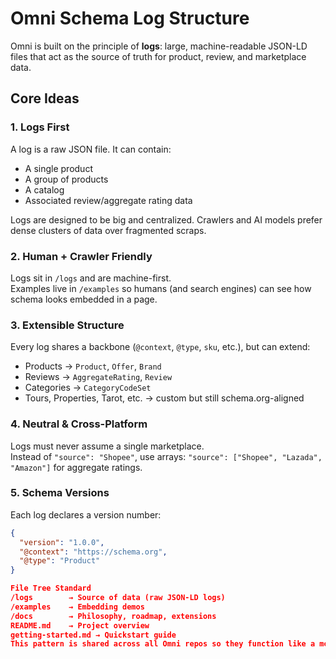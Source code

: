 # Omni Schema Log Structure

Omni is built on the principle of **logs**: large, machine-readable JSON-LD files that act as the source of truth for product, review, and marketplace data.

## Core Ideas

### 1. Logs First
A log is a raw JSON file. It can contain:
- A single product
- A group of products
- A catalog
- Associated review/aggregate rating data

Logs are designed to be big and centralized. Crawlers and AI models prefer dense clusters of data over fragmented scraps.

### 2. Human + Crawler Friendly
Logs sit in `/logs` and are machine-first.  
Examples live in `/examples` so humans (and search engines) can see how schema looks embedded in a page.

### 3. Extensible Structure
Every log shares a backbone (`@context`, `@type`, `sku`, etc.), but can extend:
- Products → `Product`, `Offer`, `Brand`
- Reviews → `AggregateRating`, `Review`
- Categories → `CategoryCodeSet`
- Tours, Properties, Tarot, etc. → custom but still schema.org-aligned

### 4. Neutral & Cross-Platform
Logs must never assume a single marketplace.  
Instead of `"source": "Shopee"`, use arrays: `"source": ["Shopee", "Lazada", "Amazon"]` for aggregate ratings.

### 5. Schema Versions
Each log declares a version number:
```json
{
  "version": "1.0.0",
  "@context": "https://schema.org",
  "@type": "Product"
}

File Tree Standard
/logs        → Source of data (raw JSON-LD logs)
/examples    → Embedding demos
/docs        → Philosophy, roadmap, extensions
README.md    → Project overview
getting-started.md → Quickstart guide
This pattern is shared across all Omni repos so they function like a modular system.
